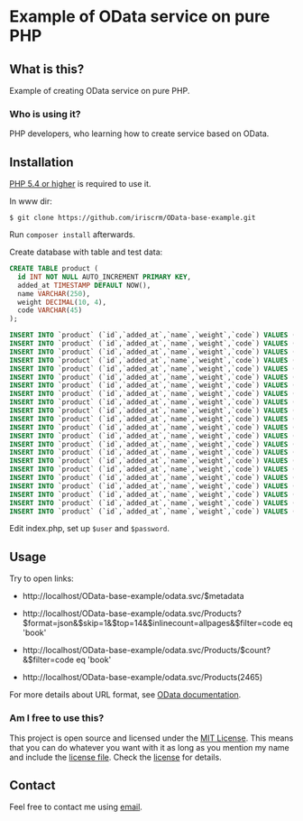 Example of OData service on pure PHP
====================================

What is this? <a name="what"></a>
-------------

Example of creating OData service on pure PHP.

### Who is using it?

PHP developers, who learning how to create service based on OData.


Installation <a name="installation"></a>
------------

[PHP 5.4 or higher](http://www.php.net/downloads.php) is required to use it.

In www dir:

`$ git clone https://github.com/iriscrm/OData-base-example.git`

Run `composer install` afterwards.

Create database with table and test data:

```sql
CREATE TABLE product (
  id INT NOT NULL AUTO_INCREMENT PRIMARY KEY,
  added_at TIMESTAMP DEFAULT NOW(),
  name VARCHAR(250),
  weight DECIMAL(10, 4),
  code VARCHAR(45)
);

INSERT INTO `product` (`id`,`added_at`,`name`,`weight`,`code`) VALUES (6,'2013-05-07 00:00:00','Kedi',2.9200,'Ked-25');
INSERT INTO `product` (`id`,`added_at`,`name`,`weight`,`code`) VALUES (9,'2009-08-05 00:00:00','Kedi',10.9100,'Ked-51');
INSERT INTO `product` (`id`,`added_at`,`name`,`weight`,`code`) VALUES (13,'2003-02-27 00:00:00','Kedi',11.7300,'Ked-17');
INSERT INTO `product` (`id`,`added_at`,`name`,`weight`,`code`) VALUES (29,'2014-12-19 00:00:00','Kedi',7.6100,'Ked-29');
INSERT INTO `product` (`id`,`added_at`,`name`,`weight`,`code`) VALUES (33,'2003-07-05 00:00:00','Kedi',11.8700,'Ked-99');
INSERT INTO `product` (`id`,`added_at`,`name`,`weight`,`code`) VALUES (36,'2015-09-15 00:00:00','Kedi',11.0000,'Ked-89');
INSERT INTO `product` (`id`,`added_at`,`name`,`weight`,`code`) VALUES (40,'2004-01-25 00:00:00','Kedi',14.8800,'Ked-83');
INSERT INTO `product` (`id`,`added_at`,`name`,`weight`,`code`) VALUES (47,'2006-04-23 00:00:00','Kedi',1.2100,'Ked-62');
INSERT INTO `product` (`id`,`added_at`,`name`,`weight`,`code`) VALUES (51,'2012-12-08 00:00:00','Kedi',12.4000,'Ked-86');
INSERT INTO `product` (`id`,`added_at`,`name`,`weight`,`code`) VALUES (54,'2010-06-09 00:00:00','Kedi',6.3800,'Ked-61');
INSERT INTO `product` (`id`,`added_at`,`name`,`weight`,`code`) VALUES (58,'2010-04-25 00:00:00','Kedi',8.8900,'Ked-74');
INSERT INTO `product` (`id`,`added_at`,`name`,`weight`,`code`) VALUES (106,'2004-04-11 00:00:00','Kedi',6.7100,'Ked-44');
INSERT INTO `product` (`id`,`added_at`,`name`,`weight`,`code`) VALUES (134,'2001-02-07 00:00:00','Kedi',2.3200,'Ked-29');
INSERT INTO `product` (`id`,`added_at`,`name`,`weight`,`code`) VALUES (153,'2002-01-13 00:00:00','Kedi',7.3300,'Ked-80');
INSERT INTO `product` (`id`,`added_at`,`name`,`weight`,`code`) VALUES (156,'2014-03-20 00:00:00','Kedi',10.9600,'Ked-30');
INSERT INTO `product` (`id`,`added_at`,`name`,`weight`,`code`) VALUES (165,'2003-07-11 00:00:00','Kedi',2.5300,'Ked-90');
INSERT INTO `product` (`id`,`added_at`,`name`,`weight`,`code`) VALUES (176,'2010-09-26 00:00:00','Kedi',7.0100,'Ked-38');
INSERT INTO `product` (`id`,`added_at`,`name`,`weight`,`code`) VALUES (182,'2007-05-07 00:00:00','Kedi',3.8900,'Ked-6');
INSERT INTO `product` (`id`,`added_at`,`name`,`weight`,`code`) VALUES (194,'2004-03-21 00:00:00','Kedi',3.1000,'Ked-20');
INSERT INTO `product` (`id`,`added_at`,`name`,`weight`,`code`) VALUES (205,'2000-06-02 00:00:00','Kedi',12.9500,'Ked-20');
INSERT INTO `product` (`id`,`added_at`,`name`,`weight`,`code`) VALUES (212,'2002-02-20 00:00:00','Kedi',2.5300,'Ked-62');
INSERT INTO `product` (`id`,`added_at`,`name`,`weight`,`code`) VALUES (220,'2000-10-19 00:00:00','Kedi',8.4000,'Ked-31');

```

Edit index.php, set up `$user` and `$password`.


Usage <a name="usage"></a>
-----

Try to open links:

 - http://localhost/OData-base-example/odata.svc/$metadata

 - http://localhost/OData-base-example/odata.svc/Products?$format=json&$skip=1&$top=14&$inlinecount=allpages&$filter=code eq 'book'

 - http://localhost/OData-base-example/odata.svc/Products/$count?&$filter=code eq 'book'

 - http://localhost/OData-base-example/odata.svc/Products(2465)

For more details about URL format, see [OData documentation](http://www.odata.org/documentation/odata-version-2-0/uri-conventions/).

### Am I free to use this?

This project is open source and licensed under the [MIT License][]. This means that you can do whatever you want
with it as long as you mention my name and include the [license file][license]. Check the [license][] for details.

[MIT License]: http://opensource.org/licenses/MIT

[license]: https://github.com/iriscrm/SimplePOData/blob/master/LICENSE

Contact
-------

Feel free to contact me using [email](mailto:mnvx@yandex.ru).
